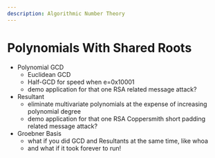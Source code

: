 ```yaml
---
description: Algorithmic Number Theory
---
```


# Polynomials With Shared Roots

* Polynomial GCD
  * Euclidean GCD
  * Half-GCD for speed when e=0x10001
  * demo application for that one RSA related message attack?
* Resultant
  * eliminate multivariate polynomials at the expense of increasing polynomial degree
  * demo application for that one RSA Coppersmith short padding related message attack?
* Groebner Basis
  * what if you did GCD and Resultants at the same time, like whoa
  * and what if it took forever to run!





